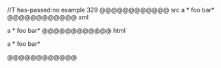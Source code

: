 //T has-passed:no
example 329
@@@@@@@@@@@@ src
a * foo bar*
@@@@@@@@@@@@ xml
<?xml version="1.0" encoding="UTF-8"?>
<!DOCTYPE document SYSTEM "CommonMark.dtd">
<document xmlns="http://commonmark.org/xml/1.0">
  <paragraph>
    <text>a * foo bar*</text>
  </paragraph>
</document>
@@@@@@@@@@@@ html
<p>a * foo bar*</p>
@@@@@@@@@@@@
